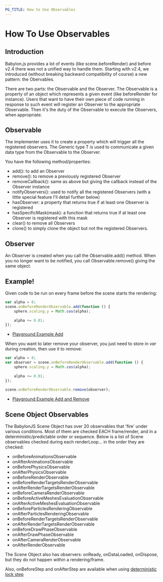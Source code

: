 ```yaml
---
PG_TITLE: How to Use Observables
---
```


# How To Use Observables

## Introduction

Babylon.js provides a lot of events (like scene.beforeRender) and before v2.4 there was not a unified way to handle them.
Starting with v2.4, we introduced (without breaking backward compatibility of course) a new pattern: the Obervables.

There are two parts: the Observable and the Observer. The Observable is a property of an object which represents a given event (like beforeRender for instance). 
Users that want to have their own piece of code running in response to such event will register an Observer to the appropriate Observable. Then it's the duty of the Observable to execute the Observers, when appropriate.


## Observable
The implementer uses it to create a property which will trigger all the registered observers. The Generic type T is used to communicate a given data type from the Observable to the Observer.

You have the following method/properties:

* add(): to add an Observer
* remove(): to remove a previously registered Observer
* removeCallback(): same as above but giving the callback instead of the Observer instance
* notifyObservers(): used to notify all the registered Observers (with a little special feature I'll detail further below)
* hasObserver: a property that returns true if at least one Observer is registered
* hasSpecificMask(mask): a function that returns true if at least one Observer is registered with this mask
* clear() to remove all Observers
* clone() to simply clone the object but not the registered Observers.

## Observer
An Observer is created when you call the Observable.add() method. When you no longer want to be notified, you call Observable.remove() giving the same object.

## Example!
Given code to be run on every frame before the scene starts the rendering:

```javascript
var alpha = 0;
scene.onBeforeRenderObservable.add(function () {
	sphere.scaling.y = Math.cos(alpha);
	
	alpha += 0.01;
});
```

* [Playground Example Add](https://www.babylonjs-playground.com/#UP2O8#0)

When you want to later remove your observer, you just need to store in _var_ during creation, then use it to remove:

```javascript
var alpha = 0;
var observer = scene.onBeforeRenderObservable.add(function () {
	sphere.scaling.y = Math.cos(alpha);
	
	alpha += 0.01;
});
	
scene.onBeforeRenderObservable.remove(observer);
```
* [Playground Example Add and Remove](https://www.babylonjs-playground.com/#UP2O8#1)

## Scene Object Observables
The BabylonJS Scene Object has over 20 observables that 'fire' under various conditions. Most of them are checked EACH frame/render, and in a deterministic/predictable order or sequence.  Below is a list of Scene observables checked during each renderLoop... in the order they are checked:

- onBeforeAnimationsObservable
- onAfterAnimationsObservable
- onBeforePhysicsObservable
- onAfterPhysicsObservable
- onBeforeRenderObservable
- onBeforeRenderTargetsRenderObservable
- onAfterRenderTargetsRenderObservable
- onBeforeCameraRenderObservable
- onBeforeActiveMeshesEvaluationObservable
- onAfterActiveMeshesEvaluationObservable
- onBeforeParticlesRenderingObservable
- onAfterParticlesRenderingObservable
- onBeforeRenderTargetsRenderObservable
- onAfterRenderTargetsRenderObservable
- onBeforeDrawPhaseObservable
- onAfterDrawPhaseObservable
- onAfterCameraRenderObservable
- onAfterRenderObservable

The Scene Object also has observers: onReady, onDataLoaded, onDispose, but they do not happen within a rendering/frame.  

Also, onBeforeStep and onAfterStep are available when using [deterministic lock step](http://doc.babylonjs.com/babylon101/animations#deterministic-lockstep)
